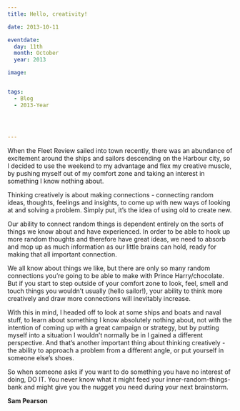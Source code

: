 ```yaml
---
title: Hello, creativity!

date: 2013-10-11

eventdate:
  day: 11th
  month: October
  year: 2013

image: 


tags:
  - Blog
  - 2013-Year




---
```

<p>When the Fleet Review sailed into town recently, there was an abundance of excitement around the ships and sailors descending on the Harbour city, so I decided to use the weekend to my advantage and flex my creative muscle, by pushing myself out of my comfort zone and taking an interest in something I know nothing about.</p>
<p>Thinking creatively is about making connections - connecting random ideas, thoughts, feelings and insights, to come up with new ways of looking at and solving a problem. Simply put, it&rsquo;s the idea of using old to create new.</p>
<p>Our ability to connect random things is dependent entirely on the sorts of things we know about and have experienced. In order to be able to hook up more random thoughts and therefore have great ideas, we need to absorb and mop up as much information as our little brains can hold, ready for making that all important connection.</p>
<p>We all know about things we like, but there are only so many random connections you&rsquo;re going to be able to make with Prince Harry/chocolate. But if you start to step outside of your comfort zone to look, feel, smell and touch things you wouldn&rsquo;t usually (hello sailor!), your ability to think more creatively and draw more connections will inevitably increase.</p>
<p>With this in mind, I headed off to look at some ships and boats and naval stuff, to learn about something I know absolutely nothing about, not with the intention of coming up with a great campaign or strategy, but by putting myself into a situation I wouldn&rsquo;t normally be in I gained a different perspective. And that&rsquo;s another important thing about thinking creatively - the ability to approach a problem from a different angle, or put yourself in someone else&rsquo;s shoes.</p>
<p>So when someone asks if you want to do something you have no interest of doing, DO IT. You never know what it might feed your inner-random-things-bank and might give you the nugget you need during your next brainstorm.</p>
<p><strong>Sam Pearson</strong></p>